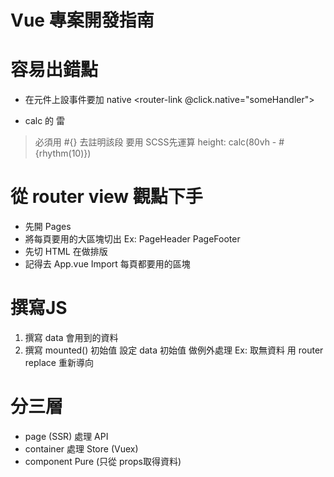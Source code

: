 # Vue 專案開發指南

# 容易出錯點
* 在元件上設事件要加 native
<router-link @click.native="someHandler"></router-link>

* calc 的 雷 
> 必須用 #{} 去註明該段 要用 SCSS先運算
height: calc(80vh - #{rhythm(10)})


# 從 router view 觀點下手
* 先開 Pages
* 將每頁要用的大區塊切出 
Ex: PageHeader PageFooter
* 先切 HTML 在做排版
* 記得去 App.vue Import 每頁都要用的區塊

# 撰寫JS
1. 撰寫 data 會用到的資料
2. 撰寫  mounted() 初始值
設定 data 初始值
做例外處理 
Ex: 取無資料 用 router replace 重新導向


# 分三層
* page (SSR) 
處理 API
* container
處理 Store (Vuex)
* component
Pure (只從 props取得資料)